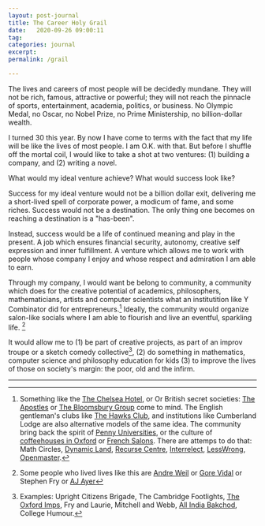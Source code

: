 ```yaml
---
layout: post-journal
title: The Career Holy Grail 
date:   2020-09-26 09:00:11
tag: 
categories: journal
excerpt: 
permalink: /grail

---
```


The lives and careers of most people will be decidedly mundane.  They will not be rich, famous, attractive or powerful; they will not reach the pinnacle of sports, entertainment, academia, politics, or business. No Olympic Medal, no Oscar, no Nobel Prize, no Prime Ministership, no billion-dollar wealth.

I turned 30 this year. By now I have come to terms with the fact that my life will be like the lives of most people. I am O.K. with that. But before I shuffle off the mortal coil, I would like to take a shot at two ventures: (1) building a company, and (2) writing a novel. 

What would my ideal venture achieve? What would success look like?

Success for my ideal venture would not be a billion dollar exit, delivering me a short-lived spell of corporate power,  a modicum of fame, and some riches. Success would not be a destination. The only thing one becomes on reaching a destination is a "has-been".

Instead, success would be a life of continued meaning and play in the present. A job which ensures financial security, autonomy, creative self expression and inner fulfillment. A venture which allows me to work with people whose company I enjoy and whose respect and admiration I am able to earn.

Through my company, I would want be belong to community, a community which does for the creative potential of academics, philosophers, mathematicians, artists and computer scientists what an institutition like Y Combinator did for entrepreneurs.[^Community] Ideally, the community would organize salon-like socials where I am able to flourish and live an eventful, sparkling life. [^Personalities] 

[^Community]:  Something like the [The Chelsea Hotel](https://medium.com/@bagelboy/make-america-bohemian-again-de846e35d757), or Or British secret societies: [The Apostles](https://en.wikipedia.org/wiki/Cambridge_Apostles)  or [The Bloomsbury Group](https://en.wikipedia.org/wiki/Bloomsbury_Group) come to mind. The English gentleman's clubs like [The Hawks Club](https://en.wikipedia.org/wiki/Hawks%27_Club), and institutions like Cumberland Lodge are also alternative models of the same idea. The community bring back the spirit of [Penny Universities](https://thonyc.wordpress.com/2015/09/29/the-penny-universities/), or the culture of [coffeehouses in Oxford](https://en.wikipedia.org/wiki/English_coffeehouses_in_the_17th_and_18th_centuries) or [French Salons](https://en.wikipedia.org/wiki/Salon_(gathering)). There are attemps to do that: Math Circles, [Dynamic Land](https://dynamicland.org/#project), [Recurse Centre](https://www.fastcompany.com/90325497/this-coders-retreat-is-rewriting-all-the-rules-to-boost-diversity), [Interrelect](https://www.interintellect.com/), [LessWrong](https://wiki.lesswrong.com/wiki/Less_Wrong_meetup_groups), [Openmaster](https://www.openmasters.org/who).

[^Personalities]: Some people who lived lives like this are [Andre Weil](https://www.ams.org/journals/notices/201801/rnoti-p54.pdf) or [Gore Vidal](https://en.wikipedia.org/wiki/Gore_Vidal) or Stephen Fry or [AJ Ayer](https://www.theguardian.com/theobserver/1999/jun/20/featuresreview.review4)


[^Examples]: Examples:  Upright Citizens Brigade, The Cambridge Footlights, [The Oxford Imps](https://en.wikipedia.org/wiki/The_Oxford_Imps), Fry and Laurie, Mitchell and Webb, [All India Bakchod](All_India_Bakchod), College Humour. 

It would allow me to (1) be part of creative projects, as part of an improv troupe or a sketch comedy collective[^Examples], (2) do something in mathematics, computer science and philosophy education for kids (3) to improve the lives of those on society's margin: the poor, old and the infirm. 


-----










